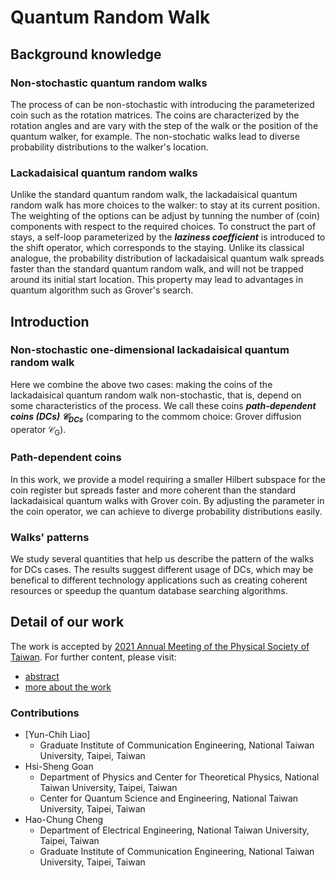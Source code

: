 # Quantum Random Walk

## Background knowledge
### Non-stochastic quantum random walks
The process of can be non-stochastic with introducing the parameterized coin such as the rotation matrices. 
The coins are characterized by the rotation angles and are vary with the step of the walk or the position of the quantum walker, for example.
The non-stochatic walks lead to diverse probability distributions to the walker's location.


### Lackadaisical quantum random walks
Unlike the standard quantum random walk, the lackadaisical quantum random walk has more choices to the walker: to stay at its current position.
The weighting of the options can be adjust by tunning the number of (coin) components with respect to the required choices.
To construct the part of stays, a self-loop parameterized by the ***laziness coefficient*** is introduced to the shift operator, which corresponds to the staying.
Unlike its classical analogue, the probability distribution of lackadaisical quantum walk spreads faster than the standard quantum random walk, and will not be trapped around its initial start location.
This property may lead to advantages in quantum algorithm such as Grover's search.


## Introduction
### Non-stochastic one-dimensional lackadaisical quantum random walk
Here we combine the above two cases: making the coins of the lackadaisical quantum random walk non-stochastic, that is, depend on some characteristics of the process. We call these coins ***path-dependent coins (DCs) $\mathcal{C}_{\text{DCs}}$***
(comparing to the commom choice: Grover diffusion operator $\mathcal{C}_{\text{G}}$).


### Path-dependent coins
In this work, we provide a model requiring a smaller Hilbert subspace for the coin register but spreads faster and more coherent than the standard lackadaisical quantum walks with Grover coin.
By adjusting the parameter in the coin operator, we can achieve to diverge probability distributions easily.


### Walks' patterns
We study several quantities that help us describe the pattern of the walks for DCs cases.
The results suggest different usage of DCs, which may be benefical to different technology applications such as creating coherent resources or speedup the quantum database searching algorithms.



## Detail of our work
The work is accepted by [2021 Annual Meeting of the Physical Society of Taiwan](https://tps2021.conf.tw/site/page.aspx?pid=901&sid=1352&lang=en).
For further content, please visit:
- [abstract](https://github.com/ycldingo/QuantumRandomWalk/blob/main/abstract_Non-stochastic%20one-dimensional%20lackadaisical%20quantum%20random%20walks.pdf)
- [more about the work](https://github.com/ycldingo/QuantumRandomWalk/blob/main/TPS2021_v2.pdf)


### Contributions
- [Yun-Chih Liao]
  - Graduate Institute of Communication Engineering, National Taiwan University, Taipei, Taiwan 
- Hsi-Sheng Goan
  - Department of Physics and Center for Theoretical Physics, National Taiwan University, Taipei, Taiwan 
  - Center for Quantum Science and Engineering, National Taiwan University, Taipei, Taiwan 
- Hao-Chung Cheng
  - Department of Electrical Engineering, National Taiwan University, Taipei, Taiwan
  - Graduate Institute of Communication Engineering, National Taiwan University, Taipei, Taiwan 

